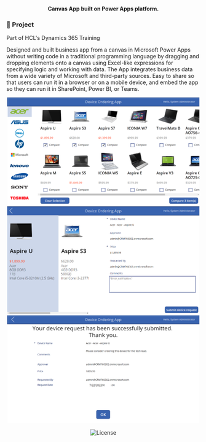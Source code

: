 <h4 align="center">
<b>Canvas App built on Power Apps platform.</b><br>
 
 ### :muscle: Project
 
Part of HCL's Dynamics 365 Training
 
Designed and built business app from a canvas in Microsoft Power Apps without writing code in a traditional programming language by dragging and dropping elements onto a canvas using Excel-like expressions for specifying logic and working with data. 
The App integrates business data from a wide variety of Microsoft and third-party sources. Easy to share so that users can run it in a browser or on a mobile device, and embed the app so they can run it in SharePoint, Power BI, or Teams.
 
<div align="center">
 <img src="./DeviceOrder/canvas-app-images/1.png" width="500px" /><br>
 <img src="./DeviceOrder/canvas-app-images/2.png" width="500px" /><br>
 <img src="./DeviceOrder/canvas-app-images/3.png" width="500px" /><br>
</div>
 
</h4>
<p align="center">
  <img alt="License" src="https://img.shields.io/badge/license-MIT-red">
  
</p>
<br>
